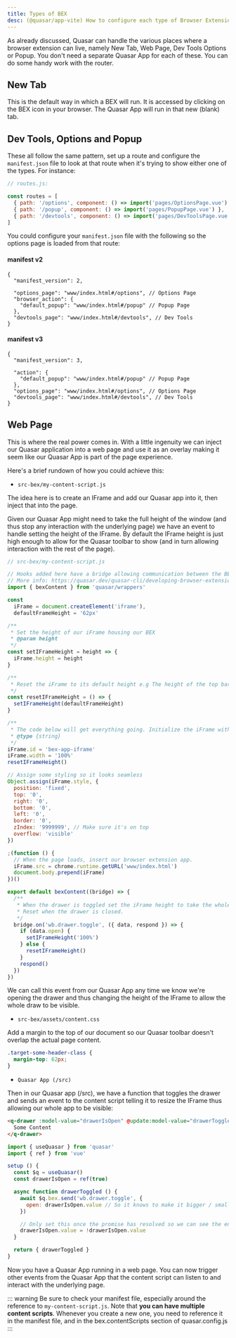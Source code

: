 ```yaml
---
title: Types of BEX
desc: (@quasar/app-vite) How to configure each type of Browser Extensions in Quasar.
---
```


As already discussed, Quasar can handle the various places where a browser extension can live, namely New Tab, Web Page, Dev Tools Options or Popup. You don't need a separate Quasar App for each of these. You can do some handy work with the router.

## New Tab

This is the default way in which a BEX will run. It is accessed by clicking on the BEX icon in your browser. The Quasar App will run in that new (blank) tab.

## Dev Tools, Options and Popup

These all follow the same pattern, set up a route and configure the `manifest.json` file to look at that route when it's trying to show either one of the types. For instance:

```js
// routes.js:

const routes = [
  { path: '/options', component: () => import('pages/OptionsPage.vue') },
  { path: '/popup', component: () => import('pages/PopupPage.vue') },
  { path: '/devtools', component: () => import('pages/DevToolsPage.vue') }
]
```

You could configure your `manifest.json` file with the following so the options page is loaded from that route:

#### manifest v2

```jsonc
{
  "manifest_version": 2,

  "options_page": "www/index.html#/options", // Options Page
  "browser_action": {
    "default_popup": "www/index.html#/popup" // Popup Page
  },
  "devtools_page": "www/index.html#/devtools", // Dev Tools
}
```

#### manifest v3

```jsonc
{
  "manifest_version": 3,

  "action": {
    "default_popup": "www/index.html#/popup" // Popup Page
  },
  "options_page": "www/index.html#/options", // Options Page
  "devtools_page": "www/index.html#/devtools", // Dev Tools
}
```

## Web Page

This is where the real power comes in. With a little ingenuity we can inject our Quasar application into a web page and use it as an overlay making it seem like our Quasar App is part of the page experience.

Here's a brief rundown of how you could achieve this:

* `src-bex/my-content-script.js`

The idea here is to create an IFrame and add our Quasar app into it, then inject that into the page.

Given our Quasar App might need to take the full height of the window (and thus stop any interaction with the underlying page) we have an event to handle setting the height of the IFrame. By default the IFrame height is just high enough to allow for the Quasar toolbar to show (and in turn allowing interaction with the rest of the page).

```js
// src-bex/my-content-script.js

// Hooks added here have a bridge allowing communication between the BEX Content Script and the Quasar Application.
// More info: https://quasar.dev/quasar-cli/developing-browser-extensions/content-hooks
import { bexContent } from 'quasar/wrappers'

const
  iFrame = document.createElement('iframe'),
  defaultFrameHeight = '62px'

/**
 * Set the height of our iFrame housing our BEX
 * @param height
 */
const setIFrameHeight = height => {
  iFrame.height = height
}

/**
 * Reset the iFrame to its default height e.g The height of the top bar.
 */
const resetIFrameHeight = () => {
  setIFrameHeight(defaultFrameHeight)
}

/**
 * The code below will get everything going. Initialize the iFrame with defaults and add it to the page.
 * @type {string}
 */
iFrame.id = 'bex-app-iframe'
iFrame.width = '100%'
resetIFrameHeight()

// Assign some styling so it looks seamless
Object.assign(iFrame.style, {
  position: 'fixed',
  top: '0',
  right: '0',
  bottom: '0',
  left: '0',
  border: '0',
  zIndex: '9999999', // Make sure it's on top
  overflow: 'visible'
})

;(function () {
  // When the page loads, insert our browser extension app.
  iFrame.src = chrome.runtime.getURL('www/index.html')
  document.body.prepend(iFrame)
})()

export default bexContent((bridge) => {
  /**
   * When the drawer is toggled set the iFrame height to take the whole page.
   * Reset when the drawer is closed.
   */
  bridge.on('wb.drawer.toggle', ({ data, respond }) => {
    if (data.open) {
      setIFrameHeight('100%')
    } else {
      resetIFrameHeight()
    }
    respond()
  })
})
```

We can call this event from our Quasar App any time we know we're opening the drawer and thus changing the height of the IFrame to allow the whole draw to be visible.

* `src-bex/assets/content.css`

Add a margin to the top of our document so our Quasar toolbar doesn't overlap the actual page content.

```css
.target-some-header-class {
  margin-top: 62px;
}
```

* `Quasar App (/src)`

Then in our Quasar app (/src), we have a function that toggles the drawer and sends an event to the content script telling it to
resize the IFrame thus allowing our whole app to be visible:

```html
<q-drawer :model-value="drawerIsOpen" @update:model-value="drawerToggled">
  Some Content
</q-drawer>
```

```js
import { useQuasar } from 'quasar'
import { ref } from 'vue'

setup () {
  const $q = useQuasar()
  const drawerIsOpen = ref(true)

  async function drawerToggled () {
    await $q.bex.send('wb.drawer.toggle', {
      open: drawerIsOpen.value // So it knows to make it bigger / smaller
    })

    // Only set this once the promise has resolved so we can see the entire slide animation.
    drawerIsOpen.value = !drawerIsOpen.value
  }

  return { drawerToggled }
}
```

Now you have a Quasar App running in a web page. You can now trigger other events from the Quasar App that the content
script can listen to and interact with the underlying page.

::: warning
Be sure to check your manifest file, especially around the reference to `my-content-script.js`. Note that **you can have multiple content scripts**. Whenever you create a new one, you need to reference it in the manifest file, and in the bex.contentScripts section of quasar.config.js
:::
